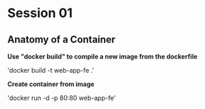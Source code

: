 # Session 01
## Anatomy of a Container

**Use "docker build" to compile a new image from the dockerfile**

'docker build -t web-app-fe .'

**Create container from image**

'docker run -d -p 80:80 web-app-fe'